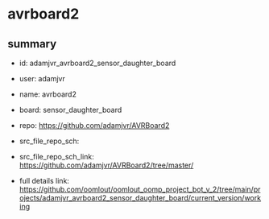 # avrboard2
 
## summary 
* id: adamjvr_avrboard2_sensor_daughter_board
* user: adamjvr
* name: avrboard2
* board: sensor_daughter_board
* repo: https://github.com/adamjvr/AVRBoard2



* src_file_repo_sch: 
* src_file_repo_sch_link: https://github.com/adamjvr/AVRBoard2/tree/master/
* full details link: https://github.com/oomlout/oomlout_oomp_project_bot_v_2/tree/main/projects/adamjvr_avrboard2_sensor_daughter_board/current_version/working  






